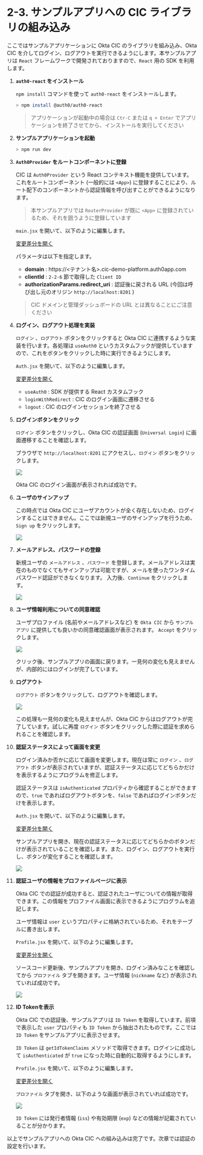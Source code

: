 # 2-3. サンプルアプリへの CIC ライブラリの組み込み

ここではサンプルアプリケーションに Okta CIC のライブラリを組み込み、Okta CIC を介してログイン、ログアウトを実行できるようにします。本サンプルアプリは `React` フレームワークで開発されておりますので、`React` 用の SDK を利用します。

1. **`auth0-react` をインストール**

    `npm install` コマンドを使って `auth0-react` をインストールします。

    ```bash
    > npm install @auth0/auth0-react
    ```

    > アプリケーションが起動中の場合は `Ctr-C` または `q + Enter` でアプリケーションを終了させてから、インストールを実行してください

1. **サンプルアプリケーションを起動**

    ```bash
    > npm run dev
    ```

1. **`Auth0Provider` をルートコンポーネントに登録**

    CIC は `Auth0Provider` という React コンテキスト機能を提供しています。これをルートコンポーネント (一般的には `<App>`) に登録することにより、ルート配下のコンポーネントから認証情報を呼び出すことができるようになります。

    > 本サンプルアプリでは `RouterProvider` が既に `<App>` に登録されているため、それを囲うように登録しています

    `main.jsx` を開いて、以下のように編集します。

    [変更差分を開く](../assets/diff/2-3-3.html)

    パラメータは以下を指定します。
    * **domain** : https://<テナント名>.cic-demo-platform.auth0app.com
    * **clientId** : `2-2-6` 節で取得した `Client ID`
    * **authorizationParams.redirect_uri** : 認証後に戻される URL (今回は呼び出し元のオリジン `http://localhost:8201` )

    > CIC ドメインと管理ダッシュボードの URL とは異なることにご注意ください

1. **ログイン、ログアウト処理を実装**

    `ログイン` 、`ログアウト` ボタンをクリックすると Okta CIC に連携するような実装を行います。各処理は `useAuth0` というカスタムフックが提供していますので、これをボタンをクリックした時に実行できるようにします。

    `Auth.jsx` を開いて、以下のように編集します。

    [変更差分を開く](../assets/diff/2-3-4.html)

    * `useAuth0` : SDK が提供する React カスタムフック
    * `loginWithRedirect` : CIC のログイン画面に遷移させる
    * `logout` : CIC のログインセッションを終了させる

1. **ログインボタンをクリック**

    `ログイン` ボタンをクリックし、Okta CIC の認証画面 (`Universal Login`) に画面遷移することを確認します。

    ブラウザで `http://localhost:8201` にアクセスし、`ログイン` ボタンをクリックします。

    <img src="../assets/images/cic-handson-2-8.jpg?raw=true" style="max-height: 200px;" />

    Okta CIC のログイン画面が表示されれば成功です。

1. **ユーザのサインアップ**

    この時点では Okta CIC にユーザアカウントが全く存在しないため、ログインすることはできません。ここでは新規ユーザのサインアップを行うため、`Sign up` をクリックします。

    <img src="../assets/images/cic-handson-2-9.jpg?raw=true" style="max-height: 300px;" />

1. **メールアドレス、パスワードの登録**

    新規ユーザの `メールアドレス` 、`パスワード` を登録します。メールアドレスは実在のものでなくてもサインアップは可能ですが、メールを使ったワンタイムパスワード認証ができなくなります。
    入力後、`Continue` をクリックします。

    <img src="../assets/images/cic-handson-2-10.jpg?raw=true" style="max-height: 300px;" />

1. **ユーザ情報利用についての同意確認**

    ユーザプロファイル (名前やメールアドレスなど) を `Okta CIC` から `サンプルアプリ` に提供しても良いかの同意確認画面が表示されます。
    `Accept` をクリックします。

    <img src="../assets/images/cic-handson-2-11.jpg?raw=true" style="max-height: 300px;" />

   クリック後、サンプルアプリの画面に戻ります。一見何の変化も見えませんが、内部的にはログインが完了しています。

1. **ログアウト**

    `ログアウト` ボタンをクリックして、ログアウトを確認します。

    <img src="../assets/images/cic-handson-2-12.jpg?raw=true" style="max-height: 200px;" />

    この処理も一見何の変化も見えませんが、Okta CIC からはログアウトが完了しています。試しに再度 `ログイン` ボタンをクリックした際に認証を求められることを確認します。

1. **認証ステータスによって画面を変更**

    ログイン済みか否かに応じて画面を変更します。現在は常に `ログイン` 、`ログアウト` ボタンが表示されていますが、認証ステータスに応じてどちらかだけを表示するようにプログラムを修正します。

    認証ステータスは `isAuthenticated` プロパティから確認することができますので、`true` であればログアウトボタンを、`false` であればログインボタンだけを表示します。

    `Auth.jsx` を開いて、以下のように編集します。

    [変更差分を開く](../assets/diff/2-3-10.html)

    サンプルアプリを開き、現在の認証ステータスに応じてどちらかのボタンだけが表示されていることを確認します。また、ログイン、ログアウトを実行し、ボタンが変化することを確認します。

    <img src="../assets/images/cic-handson-2-13.jpg?raw=true" style="max-height: 200px;" />

1. **認証ユーザの情報をプロファイルページに表示**

    Okta CIC での認証が成功すると、認証されたユーザについての情報が取得できます。この情報をプロファイル画面に表示できるようにプログラムを追記します。

    ユーザ情報は `user` というプロパティに格納されているため、それをテーブルに書き出します。

    `Profile.jsx` を開いて、以下のように編集します。

    [変更差分を開く](../assets/diff/2-3-11.html)

    ソースコード更新後、サンプルアプリを開き、ログイン済みなことを確認してから `プロファイル` タブを開きます。ユーザ情報 (`nickname` など) が表示されていれば成功です。

    <img src="../assets/images/cic-handson-2-14.jpg?raw=true" style="max-height: 300px;" />

1. **ID Tokenを表示**

    Okta CIC での認証後、サンプルアプリは `ID Token` を取得しています。前項で表示した `user` プロパティも `ID Token` から抽出されたものです。ここでは `ID Token` をサンプルアプリに表示させます。

    `ID Token` は `getIdTokenClaims` メソッドで取得できます。ログインに成功して `isAuthenticated` が `true` になった時に自動的に取得するようにします。

    `Profile.jsx` を開いて、以下のように編集します。

    [変更差分を開く](../assets/diff/2-3-12.html)

    `プロファイル` タブを開き、以下のような画面が表示されていれば成功です。

    <img src="../assets/images/cic-handson-2-15.jpg?raw=true" style="max-height: 300px;" />

    `ID Token` には発行者情報 (`iss`) や有効期限 (`exp`) などの情報が記載されていることが分かります。

以上でサンプルアプリへの Okta CIC への組み込みは完了です。次章では認証の設定を行います。